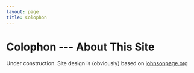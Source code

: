 ```yaml
---
layout: page
title: Colophon
---
```

# Colophon --- About This Site

Under construction. Site design is (obviously) based on <a href="http://johnsonpage.org/colophon/">johnsonpage.org</a>